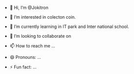 - 👋 Hi, I’m @Jokitron
- 👀 I’m interested in colecton coin.
- 🌱 I’m currently learning in IT park and Inter national school.

- 💞️ I’m looking to collaborate on 
- 📫 How to reach me ...
- 😄 Pronouns: ...
- ⚡ Fun fact: ...

<!---
Jokitron/Jokitron is a ✨ special ✨ repository because its `README.md` (this file) appears on your GitHub profile.
You can click the Preview link to take a look at your changes.
--->
